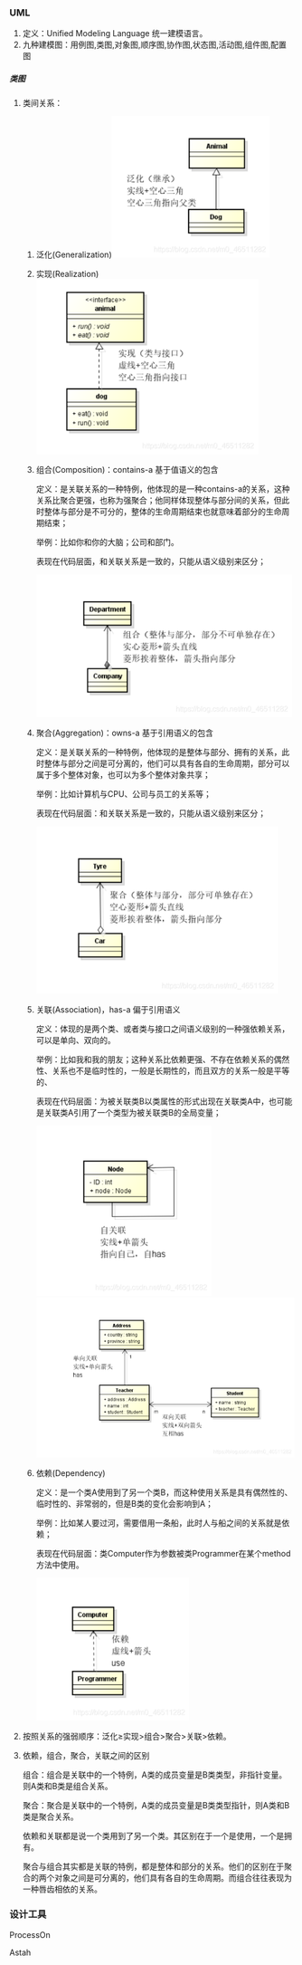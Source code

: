 ### UML

1. 定义：Unified Modeling Language 统一建模语言。
2. 九种建模图：用例图,类图,对象图,顺序图,协作图,状态图,活动图,组件图,配置图

##### 类图

1. 类间关系：

   1. 泛化(Generalization)<img src="images/20210416112605144.png" style="zoom:80%;" />

   2. 实现(Realization)<img src="images/20210416112624206.png" style="zoom:80%;" />

   3. 组合(Composition)：contains-a 基于值语义的包含

      定义：是关联关系的一种特例，他体现的是一种contains-a的关系，这种关系比聚合更强，也称为强聚合；他同样体现整体与部分间的关系，但此时整体与部分是不可分的，整体的生命周期结束也就意味着部分的生命周期结束；

      举例：比如你和你的大脑；公司和部门。

      表现在代码层面，和关联关系是一致的，只能从语义级别来区分；

      <img src="images/20210416112800330.png" alt="在这里插入图片描述" style="zoom: 80%;" />

   4. 聚合(Aggregation)：owns-a 基于引用语义的包含

      定义：是关联关系的一种特例，他体现的是整体与部分、拥有的关系，此时整体与部分之间是可分离的，他们可以具有各自的生命周期，部分可以属于多个整体对象，也可以为多个整体对象共享；

      举例：比如计算机与CPU、公司与员工的关系等；

      表现在代码层面：和关联关系是一致的，只能从语义级别来区分；

      <img src="images/20210416112741225.png" alt="在这里插入图片描述" style="zoom:80%;" />

   5. 关联(Association)，has-a 偏于引用语义

      定义：体现的是两个类、或者类与接口之间语义级别的一种强依赖关系，可以是单向、双向的。

      举例：比如我和我的朋友；这种关系比依赖更强、不存在依赖关系的偶然性、关系也不是临时性的，一般是长期性的，而且双方的关系一般是平等的、

      表现在代码层面：为被关联类B以类属性的形式出现在关联类A中，也可能是关联类A引用了一个类型为被关联类B的全局变量；

      <img src="images/20210416112655999.png" alt="在这里插入图片描述" style="zoom:80%;" />

      <img src="images/20210416112649209.png" alt="在这里插入图片描述" style="zoom:80%;" />

   6. 依赖(Dependency)

      定义：是一个类A使用到了另一个类B，而这种使用关系是具有偶然性的、临时性的、非常弱的，但是B类的变化会影响到A；

      举例：比如某人要过河，需要借用一条船，此时人与船之间的关系就是依赖；

      表现在代码层面：类Computer作为参数被类Programmer在某个method方法中使用。

      <img src="images/20210416112829723.png" alt="在这里插入图片描述" style="zoom:80%;" />

2.  按照关系的强弱顺序：泛化≥实现>组合>聚合>关联>依赖。

3. 依赖，组合，聚合，关联之间的区别

   

   组合：组合是关联中的一个特例，A类的成员变量是B类类型，非指针变量。则A类和B类是组合关系。

   聚合：聚合是关联中的一个特例，A类的成员变量是B类类型指针，则A类和B类是聚合关系。

   依赖和关联都是说一个类用到了另一个类。其区别在于一个是使用，一个是拥有。

   聚合与组合其实都是关联的特例，都是整体和部分的关系。他们的区别在于聚合的两个对象之间是可分离的，他们具有各自的生命周期。而组合往往表现为一种唇齿相依的关系。

### 设计工具

ProcessOn

Astah

